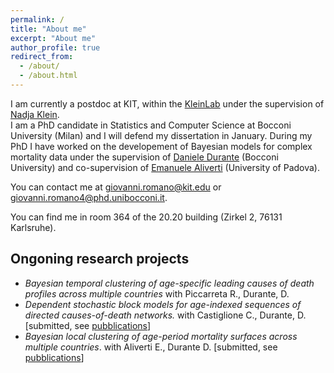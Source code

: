 ```yaml
---
permalink: /
title: "About me"
excerpt: "About me"
author_profile: true
redirect_from: 
  - /about/
  - /about.html
---
```


I am currently a postdoc at KIT, within the [KleinLab](https://kleinlab-statml.github.io/) under the supervision of [Nadja Klein](https://www.scc.kit.edu/personen/nadja.klein.php).\
I am a PhD candidate in Statistics and Computer Science at Bocconi University (Milan) and I will defend my dissertation in January.
During my PhD I have worked on the developement of Bayesian models for complex mortality data under the supervision of [Daniele Durante](https://danieledurante.github.io/web/) (Bocconi University) and co-supervision of [Emanuele Aliverti](https://emanuelealiverti.github.io/) (University of Padova).

You can contact me at [giovanni.romano@kit.edu](mailto:giovanni.romano@kit.edu) or [giovanni.romano4@phd.unibocconi.it](mailto:giovanni.romano4@phd.unibocconi.it).

You can find me in room 364 of the 20.20 building (Zirkel 2, 76131 Karlsruhe).

## Ongoning research projects
- _Bayesian temporal clustering of age-specific leading causes of death profiles across multiple countries_ with Piccarreta R., Durante, D.
- _Dependent stochastic block models for age-indexed sequences of directed causes-of-death networks._ with Castiglione C., Durante, D. \[submitted, see [pubblications](https://giovanni-romano.github.io/publications/)\]
- _Bayesian local clustering of age-period mortality surfaces across multiple countries_.  with Aliverti E., Durante D. \[submitted, see [pubblications](https://giovanni-romano.github.io/publications/)\]
